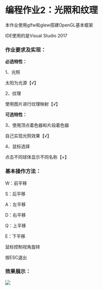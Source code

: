# 编程作业2：光照和纹理

本作业使用glfw和glew搭建OpenGL基本框架

IDE使用的是Visual Studio 2017

### 作业要求及实现：

**必选特性：**

1、光照

太阳为光源【√】

2、纹理

使用图片进行纹理映射【√】

**可选特性：**

3、使用顶点着色器和片段着色器

自己实现光照效果【√】

4、鼠标选择

点击不同球体显示不同名称【×】

### 基本操作方法：

W：前平移

S：后平移

A：左平移

D：右平移

Q：上平移

E：下平移

鼠标控制视角旋转

按ESC退出

### 效果展示：

![](C:\Users\yh\Documents\GitHub\graphics2018\21851423陈宇晖\Project02\demo2.gif)